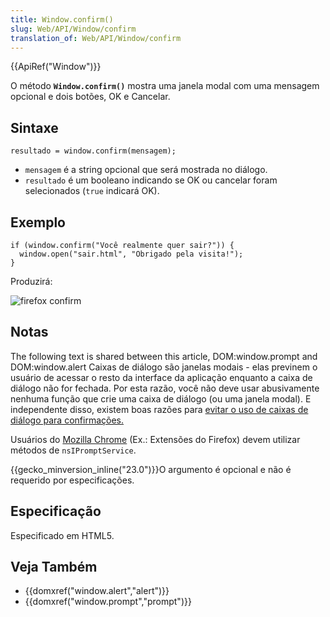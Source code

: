 ```yaml
---
title: Window.confirm()
slug: Web/API/Window/confirm
translation_of: Web/API/Window/confirm
---
```

{{ApiRef("Window")}}

O método **`Window.confirm()`** mostra uma janela modal com uma mensagem opcional e dois botões, OK e Cancelar.

## Sintaxe

```
resultado = window.confirm(mensagem);
```

- `mensagem` é a string opcional que será mostrada no diálogo.
- `resultado` é um booleano indicando se OK ou cancelar foram selecionados (`true` indicará OK).

## Exemplo

```
if (window.confirm("Você realmente quer sair?")) {
  window.open("sair.html", "Obrigado pela visita!");
}
```

Produzirá:

![firefox confirm](https://mdn.mozillademos.org/files/7163/firefoxcomfirmdialog_zpsf00ec381.png)

## Notas

The following text is shared between this article, DOM:window\.prompt and DOM:window\.alert Caixas de diálogo são janelas modais - elas previnem o usuário de acessar o resto da interface da aplicação enquanto a caixa de diálogo não for fechada. Por esta razão, você não deve usar abusivamente nenhuma função que crie uma caixa de diálogo (ou uma janela modal). E independente disso, existem boas razões para [evitar o uso de caixas de diálogo para confirmações.](https://alistapart.com/article/neveruseawarning)

Usuários do [Mozilla Chrome](/en-US/Chrome) (Ex.: Extensões do Firefox) devem utilizar métodos de `nsIPromptService`.

{{gecko_minversion_inline("23.0")}}O argumento é opcional e não é requerido por especificações.

## Especificação

Especificado em HTML5.

## Veja Também

- {{domxref("window.alert","alert")}}
- {{domxref("window.prompt","prompt")}}
